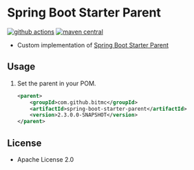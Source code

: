 # Spring Boot Starter Parent

[![github actions](https://img.shields.io/badge/github_actions-spring--boot--starter--parent-brightgreen.svg)](https://github.com/bitmc/spring-boot-starter-parent/actions)
[![maven central](https://img.shields.io/badge/maven_central-spring--boot--starter--parent-blue.svg)](https://mvnrepository.com/artifact/com.github.bitmc/spring-boot-starter-parent)

* Custom implementation of [Spring Boot Starter Parent](https://github.com/spring-projects/spring-boot/tree/master/spring-boot-project/spring-boot-starters/spring-boot-starter-parent)

## Usage

1. Set the parent in your POM.
	```xml
	<parent>
	    <groupId>com.github.bitmc</groupId>
	    <artifactId>spring-boot-starter-parent</artifactId>
	    <version>2.3.0.0-SNAPSHOT</version>
	</parent>
	```

## License

* Apache License 2.0
